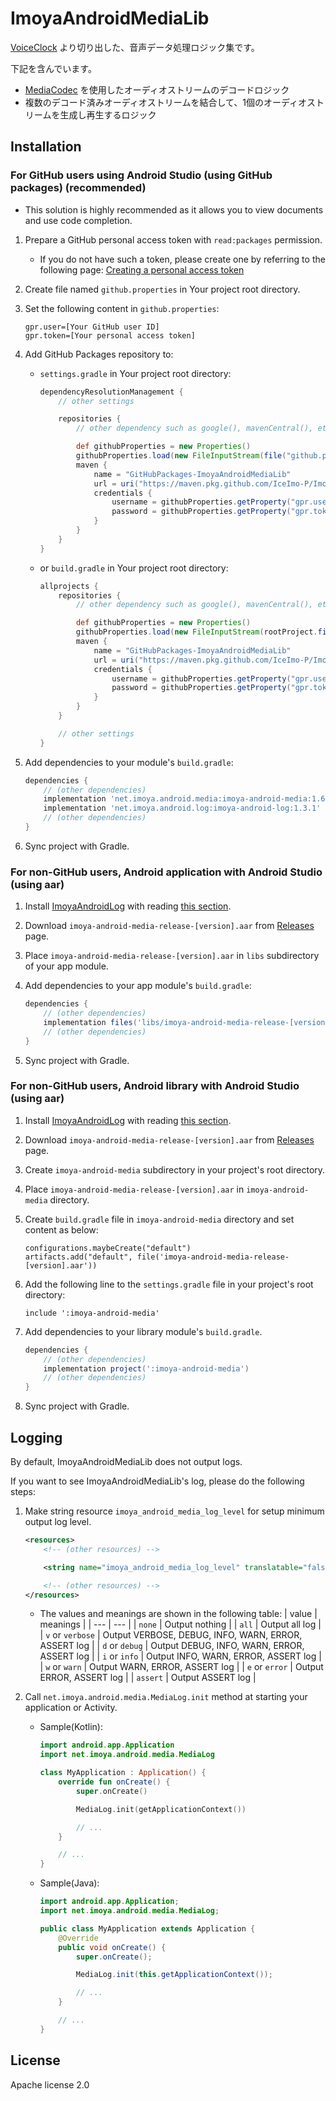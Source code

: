 # ImoyaAndroidMediaLib

[VoiceClock](https://imoya.net/android/voiceclock) より切り出した、音声データ処理ロジック集です。

下記を含んでいます。

* [MediaCodec](https://developer.android.com/reference/android/media/MediaCodec) を使用したオーディオストリームのデコードロジック
* 複数のデコード済みオーディオストリームを結合して、1個のオーディオストリームを生成し再生するロジック

## Installation

### For GitHub users using Android Studio (using GitHub packages) (recommended)

* This solution is highly recommended as it allows you to view documents and use code completion.

1. Prepare a GitHub personal access token with `read:packages` permission.
   * If you do not have such a token, please create one by referring to the following page: [Creating a personal access token](https://docs.github.com/en/authentication/keeping-your-account-and-data-secure/creating-a-personal-access-token)
2. Create file named `github.properties` in Your project root directory.
3. Set the following content in `github.properties`:

    ```text
    gpr.user=[Your GitHub user ID]
    gpr.token=[Your personal access token]
    ```

4. Add GitHub Packages repository to:
   * `settings.gradle` in Your project root directory:

       ```groovy
       dependencyResolutionManagement {
           // other settings

           repositories {
               // other dependency such as google(), mavenCentral(), etc.

               def githubProperties = new Properties()
               githubProperties.load(new FileInputStream(file("github.properties")))
               maven {
                   name = "GitHubPackages-ImoyaAndroidMediaLib"
                   url = uri("https://maven.pkg.github.com/IceImo-P/ImoyaAndroidMediaLib")
                   credentials {
                       username = githubProperties.getProperty("gpr.user") ?: System.getenv("GPR_USER")
                       password = githubProperties.getProperty("gpr.token") ?: System.getenv("GPR_TOKEN")
                   }
               }
           }
       }
       ```

   * or `build.gradle` in Your project root directory:

       ```groovy
       allprojects {
           repositories {
               // other dependency such as google(), mavenCentral(), etc.

               def githubProperties = new Properties()
               githubProperties.load(new FileInputStream(rootProject.file("github.properties")))
               maven {
                   name = "GitHubPackages-ImoyaAndroidMediaLib"
                   url = uri("https://maven.pkg.github.com/IceImo-P/ImoyaAndroidMediaLib")
                   credentials {
                       username = githubProperties.getProperty("gpr.user") ?: System.getenv("GPR_USER")
                       password = githubProperties.getProperty("gpr.token") ?: System.getenv("GPR_TOKEN")
                   }
               }
           }

           // other settings
       }
       ```

5. Add dependencies to your module's `build.gradle`:

    ```groovy
    dependencies {
        // (other dependencies)
        implementation 'net.imoya.android.media:imoya-android-media:1.6.0'
        implementation 'net.imoya.android.log:imoya-android-log:1.3.1'
        // (other dependencies)
    }
    ```

6. Sync project with Gradle.

### For non-GitHub users, Android application with Android Studio (using aar)

1. Install [ImoyaAndroidLog](https://github.com/IceImo-P/ImoyaAndroidLog) with reading [this section](https://github.com/IceImo-P/ImoyaAndroidLog#for-non-github-users-android-application-with-android-studio-using-aar).
2. Download `imoya-android-media-release-[version].aar` from [Releases](https://github.com/IceImo-P/ImoyaAndroidMediaLib/releases) page.
3. Place `imoya-android-media-release-[version].aar` in `libs` subdirectory of your app module.
4. Add dependencies to your app module's `build.gradle`:

    ```groovy
    dependencies {
        // (other dependencies)
        implementation files('libs/imoya-android-media-release-[version].aar')
        // (other dependencies)
    }
    ```

5. Sync project with Gradle.

### For non-GitHub users, Android library with Android Studio (using aar)

1. Install [ImoyaAndroidLog](https://github.com/IceImo-P/ImoyaAndroidLog) with reading [this section](https://github.com/IceImo-P/ImoyaAndroidLog#for-non-github-users-android-library-with-android-studio-using-aar).
2. Download `imoya-android-media-release-[version].aar` from [Releases](https://github.com/IceImo-P/ImoyaAndroidMediaLib/releases) page.
3. Create `imoya-android-media` subdirectory in your project's root directory.
4. Place `imoya-android-media-release-[version].aar` in `imoya-android-media` directory.
5. Create `build.gradle` file in `imoya-android-media` directory and set content as below:

    ```text
    configurations.maybeCreate("default")
    artifacts.add("default", file('imoya-android-media-release-[version].aar'))
    ```

6. Add the following line to the `settings.gradle` file in your project's root directory:

    ```text
    include ':imoya-android-media'
    ```

7. Add dependencies to your library module's `build.gradle`.

    ```groovy
    dependencies {
        // (other dependencies)
        implementation project(':imoya-android-media')
        // (other dependencies)
    }
    ```

8. Sync project with Gradle.

## Logging

By default, ImoyaAndroidMediaLib does not output logs.

If you want to see ImoyaAndroidMediaLib's log, please do the following steps:

1. Make string resource `imoya_android_media_log_level` for setup minimum output log level.

    ```xml
    <resources>
        <!-- (other resources) -->

        <string name="imoya_android_media_log_level" translatable="false">info</string>

        <!-- (other resources) -->
    </resources>
    ```

    * The values and meanings are shown in the following table:
      | value | meanings |
      | --- | --- |
      | `none` | Output nothing |
      | `all` | Output all log |
      | `v` or `verbose` | Output VERBOSE, DEBUG, INFO, WARN, ERROR, ASSERT log |
      | `d` or `debug` | Output DEBUG, INFO, WARN, ERROR, ASSERT log |
      | `i` or `info` | Output INFO, WARN, ERROR, ASSERT log |
      | `w` or `warn` | Output WARN, ERROR, ASSERT log |
      | `e` or `error` | Output ERROR, ASSERT log |
      | `assert` | Output ASSERT log |
2. Call `net.imoya.android.media.MediaLog.init` method at starting your application or Activity.
    * Sample(Kotlin):

        ```kotlin
        import android.app.Application
        import net.imoya.android.media.MediaLog

        class MyApplication : Application() {
            override fun onCreate() {
                super.onCreate()

                MediaLog.init(getApplicationContext())

                // ...
            }

            // ...
        }
        ```

    * Sample(Java):

        ```java
        import android.app.Application;
        import net.imoya.android.media.MediaLog;

        public class MyApplication extends Application {
            @Override
            public void onCreate() {
                super.onCreate();

                MediaLog.init(this.getApplicationContext());

                // ...
            }

            // ...
        }
        ```

## License

Apache license 2.0

